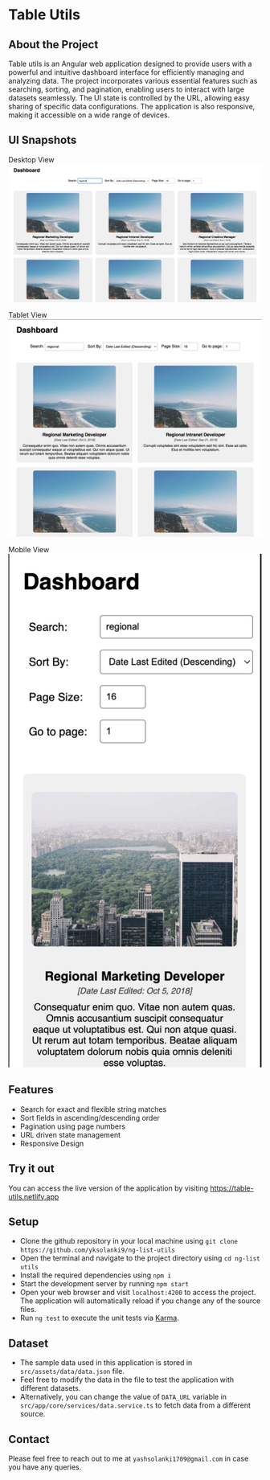 # Table Utils

## About the Project

Table utils is an Angular web application designed to provide users with a powerful and intuitive dashboard interface for efficiently managing and analyzing data. The project incorporates various essential features such as searching, sorting, and pagination, enabling users to interact with large datasets seamlessly. The UI state is controlled by the URL, allowing easy sharing of specific data configurations. The application is also responsive, making it accessible on a wide range of devices.

## UI Snapshots

Desktop View
![](snapshots/desktop.png)

Tablet View
![](snapshots/tablet.png)

Mobile View
![](snapshots/mobile.png)

## Features

- Search for exact and flexible string matches
- Sort fields in ascending/descending order
- Pagination using page numbers
- URL driven state management
- Responsive Design

## Try it out

You can access the live version of the application by visiting https://table-utils.netlify.app

## Setup

- Clone the github repository in your local machine using `git clone https://github.com/yksolanki9/ng-list-utils`
- Open the terminal and navigate to the project directory using `cd ng-list utils`
- Install the required dependencies using `npm i`
- Start the development server by running `npm start`
- Open your web browser and visit `localhost:4200` to access the project. The application will automatically reload if you change any of the source files.
- Run `ng test` to execute the unit tests via [Karma](https://karma-runner.github.io).

## Dataset

- The sample data used in this application is stored in `src/assets/data/data.json` file.
- Feel free to modify the data in the file to test the application with different datasets.
- Alternatively, you can change the value of `DATA_URL` variable in `src/app/core/services/data.service.ts` to fetch data from a different source.

## Contact

Please feel free to reach out to me at `yashsolanki1709@gmail.com` in case you have any queries.
